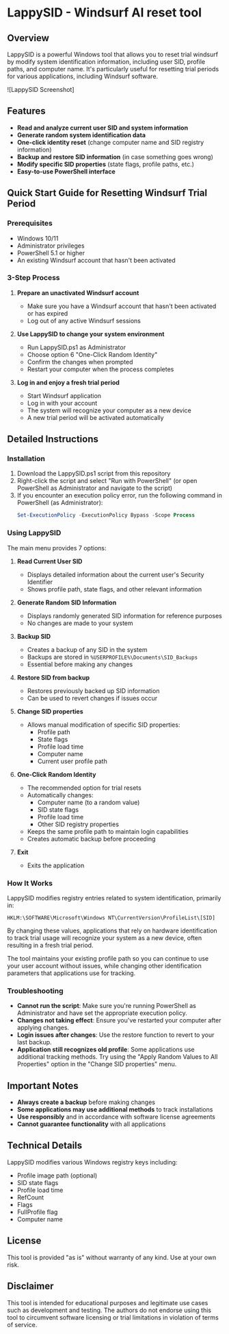 # LappySID - Windsurf AI reset tool

## Overview

LappySID is a powerful Windows tool that allows you to reset trial windsurf by modify system identification information, including user SID, profile paths, and computer name. It's particularly useful for resetting trial periods for various applications, including Windsurf software.

![LappySID Screenshot]

## Features

- **Read and analyze current user SID and system information**
- **Generate random system identification data**
- **One-click identity reset** (change computer name and SID registry information)
- **Backup and restore SID information** (in case something goes wrong)
- **Modify specific SID properties** (state flags, profile paths, etc.)
- **Easy-to-use PowerShell interface**

## Quick Start Guide for Resetting Windsurf Trial Period

### Prerequisites
- Windows 10/11
- Administrator privileges
- PowerShell 5.1 or higher
- An existing Windsurf account that hasn't been activated

### 3-Step Process

1. **Prepare an unactivated Windsurf account**
   - Make sure you have a Windsurf account that hasn't been activated or has expired
   - Log out of any active Windsurf sessions

2. **Use LappySID to change your system environment**
   - Run LappySID.ps1 as Administrator
   - Choose option 6 "One-Click Random Identity"
   - Confirm the changes when prompted
   - Restart your computer when the process completes

3. **Log in and enjoy a fresh trial period**
   - Start Windsurf application
   - Log in with your account
   - The system will recognize your computer as a new device
   - A new trial period will be activated automatically

## Detailed Instructions

### Installation

1. Download the LappySID.ps1 script from this repository
2. Right-click the script and select "Run with PowerShell" (or open PowerShell as Administrator and navigate to the script)
3. If you encounter an execution policy error, run the following command in PowerShell (as Administrator):
   ```powershell
   Set-ExecutionPolicy -ExecutionPolicy Bypass -Scope Process
   ```

### Using LappySID

The main menu provides 7 options:

1. **Read Current User SID**
   - Displays detailed information about the current user's Security Identifier
   - Shows profile path, state flags, and other relevant information

2. **Generate Random SID Information**
   - Displays randomly generated SID information for reference purposes
   - No changes are made to your system

3. **Backup SID**
   - Creates a backup of any SID in the system
   - Backups are stored in `%USERPROFILE%\Documents\SID_Backups`
   - Essential before making any changes

4. **Restore SID from backup**
   - Restores previously backed up SID information
   - Can be used to revert changes if issues occur

5. **Change SID properties**
   - Allows manual modification of specific SID properties:
     - Profile path
     - State flags
     - Profile load time
     - Computer name
     - Current user profile path

6. **One-Click Random Identity**
   - The recommended option for trial resets
   - Automatically changes:
     - Computer name (to a random value)
     - SID state flags
     - Profile load time
     - Other SID registry properties
   - Keeps the same profile path to maintain login capabilities
   - Creates automatic backup before proceeding

7. **Exit**
   - Exits the application

### How It Works

LappySID modifies registry entries related to system identification, primarily in:
```
HKLM:\SOFTWARE\Microsoft\Windows NT\CurrentVersion\ProfileList\[SID]
```

By changing these values, applications that rely on hardware identification to track trial usage will recognize your system as a new device, often resulting in a fresh trial period.

The tool maintains your existing profile path so you can continue to use your user account without issues, while changing other identification parameters that applications use for tracking.

### Troubleshooting

- **Cannot run the script**: Make sure you're running PowerShell as Administrator and have set the appropriate execution policy.
- **Changes not taking effect**: Ensure you've restarted your computer after applying changes.
- **Login issues after changes**: Use the restore function to revert to your last backup.
- **Application still recognizes old profile**: Some applications use additional tracking methods. Try using the "Apply Random Values to All Properties" option in the "Change SID properties" menu.

## Important Notes

- **Always create a backup** before making changes
- **Some applications may use additional methods** to track installations
- **Use responsibly** and in accordance with software license agreements
- **Cannot guarantee functionality** with all applications

## Technical Details

LappySID modifies various Windows registry keys including:

- Profile image path (optional)
- SID state flags
- Profile load time
- RefCount
- Flags
- FullProfile flag
- Computer name

## License

This tool is provided "as is" without warranty of any kind. Use at your own risk.

## Disclaimer

This tool is intended for educational purposes and legitimate use cases such as development and testing. The authors do not endorse using this tool to circumvent software licensing or trial limitations in violation of terms of service. 
